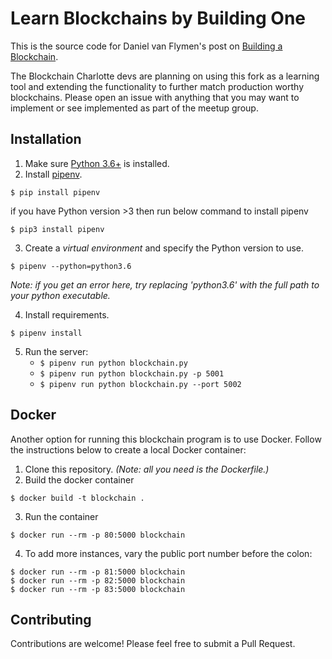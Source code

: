 # Learn Blockchains by Building One

This is the source code for Daniel van Flymen's post on [Building a Blockchain](https://medium.com/p/117428612f46).

The Blockchain Charlotte devs are planning on using this fork as a learning tool and extending the functionality to further match production worthy blockchains.  Please open an issue with anything that you may want to implement or see implemented as part of the meetup group.

## Installation

1. Make sure [Python 3.6+](https://www.python.org/downloads/) is installed. 
2. Install [pipenv](https://github.com/kennethreitz/pipenv). 

```
$ pip install pipenv 
```
if you have Python version >3 then run below command to install pipenv

```
$ pip3 install pipenv 
```

3. Create a _virtual environment_ and specify the Python version to use. 

```
$ pipenv --python=python3.6
```
*Note: if you get an error here, try replacing 'python3.6' with the full path to your python executable.*

4. Install requirements.  

```
$ pipenv install 
``` 

5. Run the server:
    * `$ pipenv run python blockchain.py` 
    * `$ pipenv run python blockchain.py -p 5001`
    * `$ pipenv run python blockchain.py --port 5002`
    
## Docker

Another option for running this blockchain program is to use Docker.  Follow the instructions below to create a local Docker container:

1. Clone this repository. *(Note: all you need is the Dockerfile.)*
2. Build the docker container

```
$ docker build -t blockchain .
```

3. Run the container

```
$ docker run --rm -p 80:5000 blockchain
```

4. To add more instances, vary the public port number before the colon:

```
$ docker run --rm -p 81:5000 blockchain
$ docker run --rm -p 82:5000 blockchain
$ docker run --rm -p 83:5000 blockchain
```

## Contributing

Contributions are welcome! Please feel free to submit a Pull Request.

